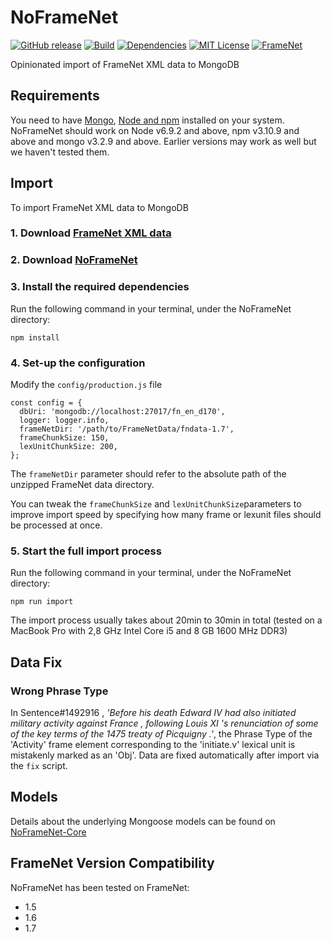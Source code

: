 # NoFrameNet
[![GitHub release][release-image]][release-url]
[![Build][travis-image]][travis-url]
[![Dependencies][david-dep-image]][david-url]
[![MIT License][license-image]][license-url]
[![FrameNet][framenet-image]][framenet-url]

Opinionated import of FrameNet XML data to MongoDB

## Requirements
You need to have [Mongo](https://docs.mongodb.com/manual/administration/install-community/), [Node and npm](https://nodejs.org/en/download/) installed on your system.
NoFrameNet should work on Node v6.9.2 and above, npm v3.10.9 and above and mongo v3.2.9 and above. Earlier versions may work as well but we haven't tested them.

## Import
To import FrameNet XML data to MongoDB

### 1. Download [FrameNet XML data](https://framenet.icsi.berkeley.edu/fndrupal/framenet_request_data)
### 2. Download [NoFrameNet](https://github.com/akb89/noframenet/releases/latest)
### 3. Install the required dependencies
Run the following command in your terminal, under the NoFrameNet directory:
```
npm install
```
### 4. Set-up the configuration
Modify the `config/production.js` file
```
const config = {
  dbUri: 'mongodb://localhost:27017/fn_en_d170',
  logger: logger.info,
  frameNetDir: '/path/to/FrameNetData/fndata-1.7',
  frameChunkSize: 150,
  lexUnitChunkSize: 200,
};
```
The `frameNetDir` parameter should refer to the absolute path of the unzipped FrameNet data directory.

You can tweak the `frameChunkSize` and `lexUnitChunkSize`parameters to improve import speed by specifying how many frame or lexunit files should be processed at once.  

### 5. Start the full import process
Run the following command in your terminal, under the NoFrameNet directory:
```
npm run import
```

The import process usually takes about 20min to 30min in total (tested on a MacBook Pro with 2,8 GHz Intel Core i5 and 8 GB 1600 MHz DDR3)

## Data Fix
### Wrong Phrase Type
In Sentence#1492916 , _'Before his death Edward IV had also initiated military activity against France , following Louis XI 's renunciation of some of the key terms of the 1475 treaty of Picquigny .'_, the Phrase Type of the 'Activity' frame element corresponding to the 'initiate.v' lexical unit is mistakenly marked as an 'Obj'.
Data are fixed automatically after import via the `fix` script.

## Models
Details about the underlying Mongoose models can be found on [NoFrameNet-Core](https://github.com/akb89/noframenet-core)

## FrameNet Version Compatibility
NoFrameNet has been tested on FrameNet:
- 1.5
- 1.6
- 1.7

[release-image]:https://img.shields.io/github/release/akb89/noframenet.svg?style=flat-square
[release-url]:https://github.com/akb89/noframenet/releases/latest
[travis-image]:https://img.shields.io/travis/akb89/noframenet.svg?style=flat-square
[travis-url]:https://travis-ci.org/akb89/noframenet
[framenet-image]:https://img.shields.io/badge/framenet-1.5%E2%87%A1-blue.svg?style=flat-square
[framenet-url]:https://framenet.icsi.berkeley.edu/fndrupal
[license-image]:http://img.shields.io/badge/license-MIT-000000.svg?style=flat-square
[license-url]:LICENSE.txt
[david-url]: https://david-dm.org/akb89/noframenet
[david-dep-image]: https://david-dm.org/akb89/noframenet.svg?style=flat-square
